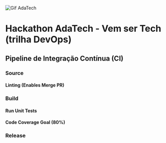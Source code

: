 ![Gif AdaTech](/img/ada.gif)

# Hackathon AdaTech - Vem ser Tech (trilha DevOps)

## Pipeline de Integração Contínua (CI)



### Source

#### Linting (Enables Merge PR)

### Build

#### Run Unit Tests

#### Code Coverage Goal (80%)

### Release